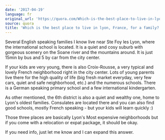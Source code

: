 ```yaml
---
date: '2017-04-19'
language: fr
original_url: 'https://quora.com/Which-is-the-best-place-to-live-in-lyon-France-for-a-family/answer/Clément-Renaud'
source: quora
title: 'Which is the best place to live in lyon, France, for a family?'
---
```


Several English speaking families I know live near Ste Foy les Lyon,
where the international school is located. It is a quiet and cosy suburb
with gorgeous scenery on the Soane river and the mountains around. It is
just 15min by bus and 5 by car from the city center.

If your kids are very young, there is also Croix-Rousse, a very typical
and lovely French neighborhood right in the city center. Lots of young
parents live there for the high quality of life (big fresh market
everyday, very few cars, quiet and safe neighborhood, etc.) and the
numerous schools. There is a German speaking primary school and a few
international kindergarten.

As other mentioned, the 6th district is also a quiet and wealthy one,
home to Lyon's oldest families. Consulates are located there and you can
also find good schools, mostly French speaking - but your kids will
learn quickly :)

Those three places are basically Lyon's Most expensive neighborhoods but
if you come with a relocation or expat package, it should be okay.

If you need info, just let me know and I can expand this answer.
